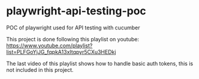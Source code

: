 # playwright-api-testing-poc
POC of playwright used for API testing with cucumber


This project is done following this playlist on youtube:
https://www.youtube.com/playlist?list=PLFGoYjJG_fqpkA13xItqpyr5CXu3HEDkj

The last video of this playlist shows how to handle basic auth tokens, this is not included in this project.
